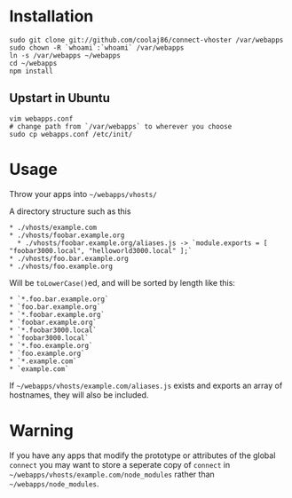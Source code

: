 Installation
===

    sudo git clone git://github.com/coolaj86/connect-vhoster /var/webapps
    sudo chown -R `whoami`:`whoami` /var/webapps
    ln -s /var/webapps ~/webapps
    cd ~/webapps
    npm install

Upstart in Ubuntu
---

    vim webapps.conf
    # change path from `/var/webapps` to wherever you choose
    sudo cp webapps.conf /etc/init/

Usage
===

Throw your apps into `~/webapps/vhosts/`

A directory structure such as this

    * ./vhosts/example.com
    * ./vhosts/foobar.example.org
      * ./vhosts/foobar.example.org/aliases.js -> `module.exports = [ "foobar3000.local", "helloworld3000.local" ];`
    * ./vhosts/foo.bar.example.org
    * ./vhosts/foo.example.org

Will be `toLowerCase()`ed, and will be sorted by length like this:

    * `*.foo.bar.example.org`
    * `foo.bar.example.org`
    * `*.foobar.example.org`
    * `foobar.example.org`
    * `*.foobar3000.local`
    * `foobar3000.local`
    * `*.foo.example.org`
    * `foo.example.org`
    * `*.example.com`
    * `example.com`

If `~/webapps/vhosts/example.com/aliases.js` exists and exports an array of hostnames, they will also be included.

Warning
===

If you have any apps that modify the prototype or attributes of the global `connect` you may want to store a seperate copy of `connect` in `~/webapps/vhosts/example.com/node_modules` rather than `~/webapps/node_modules`.
